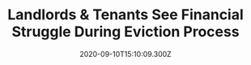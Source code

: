 ---
childof: reporting
contenttype: updates
contentcat: media
title: 'Landlords & Tenants See Financial Struggle During Eviction Process'
date: 2020-09-10T15:10:09.300Z
postauthorname: Isaac Petkac
outlet: Erie News Now
link: https://www.erienewsnow.com/story/42615529/landlords-and-tenants-see-financial-struggle-during-eviction-process
thumb: enn.png
listSummary: Regardless of whether someone is a landlord or tenant, both sides have expressed severe financial burdens during the pandemic. The current debate over evictions has made the economic concerns even greater. 
---